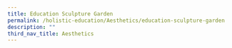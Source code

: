 ```yaml
---
title: Education Sculpture Garden
permalink: /holistic-education/Aesthetics/education-sculpture-garden
description: ""
third_nav_title: Aesthetics
---
```

